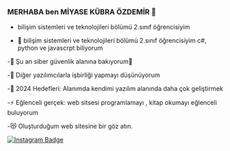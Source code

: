 ### MERHABA ben MİYASE KÜBRA ÖZDEMİR 👋



- bilişim sistemleri ve teknolojileri bölümü 2.sınıf öğrencisiyim
  
- 🔭  bilişim sistemleri ve teknolojileri bölümü 2.sınıf öğrencisiyim c#, python ve javascrpt biliyorum
  
-🌱 Şu an siber güvenlik alanına bakıyorum🤣

-👯 Diğer yazılımcılarla işbirliği yapmayı düşünüyorum

-🥅 2024 Hedefleri: Alanımda kendimi yazılım alanında daha çok geliştirmek

-⚡ Eğlenceli gerçek: web sitsesi programlamayı , kitap okumayı eğlenceli buluyorum

-😻 Oluşturduğum web sitesine bir göz atın.


[![Instagram Badge](https://img.shields.io/badge/-Instagram-C13584?style=flat-quare&labelColor=C13584&logo=instagram&logoColor=white&link=link)](link) 

